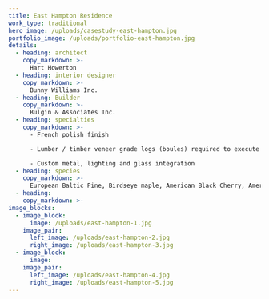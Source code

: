 ```yaml
---
title: East Hampton Residence
work_type: traditional
hero_image: /uploads/casestudy-east-hampton.jpg
portfolio_image: /uploads/portfolio-east-hampton.jpg
details:
  - heading: architect
    copy_markdown: >-
      Hart Howerton
  - heading: interior designer
    copy_markdown: >-
      Bunny Williams Inc.
  - heading: Builder
    copy_markdown: >-
      Bulgin & Associates Inc.
  - heading: specialties
    copy_markdown: >-
      - French polish finish

      - Lumber / timber veneer grade logs (boules) required to execute design aesthetic

      - Custom metal, lighting and glass integration
  - heading: species
    copy_markdown: >-
      European Baltic Pine, Birdseye maple, American Black Cherry, American White Oak
  - heading:
    copy_markdown: >-
image_blocks:
  - image_block:
      image: /uploads/east-hampton-1.jpg
    image_pair:
      left_image: /uploads/east-hampton-2.jpg
      right_image: /uploads/east-hampton-3.jpg
  - image_block:
      image:
    image_pair:
      left_image: /uploads/east-hampton-4.jpg
      right_image: /uploads/east-hampton-5.jpg
---
```


